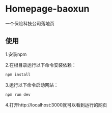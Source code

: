 # Homepage-baoxun
一个保险科技公司落地页

## 使用

1.安装npm

2.在根目录运行以下命令安装依赖：

```bash
npm install
```

3.运行以下命令启动网站：

```bash
npm run dev
```

4.打开http://localhost:3000就可以看到运行的网页
